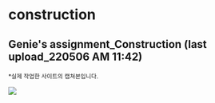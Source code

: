 # construction

## Genie's assignment_Construction (last upload_220506 AM 11:42)
<small>*실제 작업한 사이트의 캡쳐본입니다.</small>


<img src="https://user-images.githubusercontent.com/68998747/167057657-fe86c655-df12-4867-96cb-252c07de4764.png">
